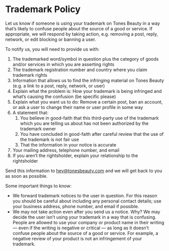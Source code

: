 # Trademark Policy

Let us know if someone is using your trademark on Tones Beauty in a way that’s likely to confuse people about the source of a good or service. If appropriate, we will respond by taking action, e.g. removing a post, reply, network, or edit blocking or banning a user.

To notify us, you will need to provide us with:

1. The trademarked word/symbol in question plus the category of goods and/or services in which you are asserting rights
2. The trademark registration number and country where you claim trademark rights
3. Information that allows us to find the infringing material on Tones Beauty (e.g. a link to a post, reply, network, or user)
4. Explain what the problem is: How your trademark is being infringed and what’s causing the confusion (be specific please)
5. Explain what you want us to do: Remove a certain post, ban an account, or ask a user to change their name or user profile in some way
6. A statement that:
    1. You believe in good-faith that this third-party use of the trademark which you are telling us about has not been authorized by the trademark owner
    2. You have concluded in good-faith after careful review that the use of the trademark is not fair use
    3. That the information in your notice is accurate
7. Your mailing address, telephone number, and email
8. If you aren’t the rightsholder, explain your relationship to the rightsholder

Send this information to hey@tonesbeauty.com and we will get back to you as soon as possible.

Some important things to know:

* We forward trademark notices to the user in question. For this reason you should be careful about including any personal contact details; use your business address, phone number, and email if possible.
* We may not take action even after you send us a notice. Why? We may decide the user isn’t using your trademark in a way that is confusing. People are allowed to use your company or product name in their writing — even if the writing is negative or critical — as long as it doesn’t confuse people about the source of a good or service. For example, a negative review of your product is not an infringement of your trademark.
